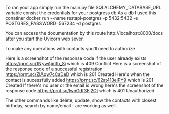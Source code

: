 To ran your app simply run the main.py file
SQLALCHEMY_DATABASE_URL variable consist the credentials for your postgress db
As a db I used this conatiner 
docker run --name restapi-postgres -p 5432:5432 -e POSTGRES_PASSWORD=567234 -d postgres

You can access the documentation by this route http://localhost:8000/docs after you start the Uvicorn web sever.

To make any operations with contacts you'll need to authorize 

Here is a screenshot of the response code if the user already exists https://prnt.sc/1NywAjm1b_Si which is 409 Conflict
Here is a screenshot of the response code of a successful registration https://prnt.sc/ZlAqw7cCaDeD which is 201 Created
Here's when the contact is sucessfully added https://prnt.sc/62at413elPY9 which is 201 Created
If there's no user or the email is wrong here's the screenshot of the response code https://prnt.sc/lwnGdf3Fj2Ot which is 401 Unauthorized

The other commands like delete, update, show the contacts with closest birthday, search by name/email - are working as well.
